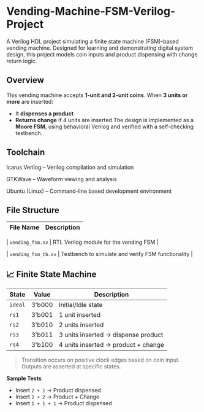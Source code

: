 # Vending-Machine-FSM-Verilog-Project
A Verilog HDL project simulating a finite state machine (FSM)-based vending machine. Designed for learning and demonstrating digital system design, this project models coin inputs and product dispensing with change return logic.

## Overview

This vending machine accepts **1-unit and 2-unit coins**. When **3 units or more** are inserted:
- It **dispenses a product**
- **Returns change** if 4 units are inserted
The design is implemented as a **Moore FSM**, using behavioral Verilog and verified with a self-checking testbench.
 
## Toolchain
Icarus Verilog – Verilog compilation and simulation

GTKWave – Waveform viewing and analysis

Ubuntu (Linux) – Command-line based development environment



## File Structure

| File Name            | Description                                        |
|----------------------|----------------------------------------------------|

| `vending_fsm.sv`     | RTL Verilog module for the vending FSM             |

| `vending_fsm_tb.sv`  | Testbench to simulate and verify FSM functionality |


## 📈 Finite State Machine

| State | Value   | Description                            |
|-------|---------|----------------------------------------|
| `ideal` | 3'b000 | Initial/Idle state                    |
| `rs1`   | 3'b001 | 1 unit inserted                       |
| `rs2`   | 3'b010 | 2 units inserted                      |
| `rs3`   | 3'b011 | 3 units inserted → dispense product   |
| `rs4`   | 3'b100 | 4 units inserted → product + change   |

> Transition occurs on positive clock edges based on coin input. Outputs are asserted at specific states.

  **Sample Tests**
- Insert `2 + 1` → Product dispensed
- Insert `2 + 2` → Product + Change
- Insert `1 + 1 + 1` → Product dispensed 
